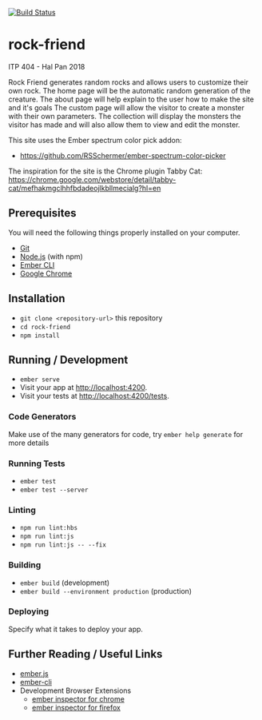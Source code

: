 [![Build Status](https://travis-ci.org/halpan2001/rock-friend.svg?branch=master)](https://travis-ci.org/halpan2001/rock-friend)

# rock-friend
ITP 404 - Hal Pan 2018

Rock Friend generates random rocks and allows users to customize their own rock.
The home page will be the automatic random generation of the creature.
The about page will help explain to the user how to make the site and it's goals
The custom page will allow the visitor to create a monster with their own parameters.
The collection will display the monsters the visitor has made and will also allow them to view and edit the monster.

This site uses the Ember spectrum color pick addon:
* https://github.com/RSSchermer/ember-spectrum-color-picker

The inspiration for the site is the Chrome plugin Tabby Cat: https://chrome.google.com/webstore/detail/tabby-cat/mefhakmgclhhfbdadeojlkbllmecialg?hl=en


## Prerequisites

You will need the following things properly installed on your computer.

* [Git](https://git-scm.com/)
* [Node.js](https://nodejs.org/) (with npm)
* [Ember CLI](https://ember-cli.com/)
* [Google Chrome](https://google.com/chrome/)

## Installation

* `git clone <repository-url>` this repository
* `cd rock-friend`
* `npm install`

## Running / Development

* `ember serve`
* Visit your app at [http://localhost:4200](http://localhost:4200).
* Visit your tests at [http://localhost:4200/tests](http://localhost:4200/tests).

### Code Generators

Make use of the many generators for code, try `ember help generate` for more details

### Running Tests

* `ember test`
* `ember test --server`

### Linting

* `npm run lint:hbs`
* `npm run lint:js`
* `npm run lint:js -- --fix`

### Building

* `ember build` (development)
* `ember build --environment production` (production)

### Deploying

Specify what it takes to deploy your app.

## Further Reading / Useful Links

* [ember.js](https://emberjs.com/)
* [ember-cli](https://ember-cli.com/)
* Development Browser Extensions
  * [ember inspector for chrome](https://chrome.google.com/webstore/detail/ember-inspector/bmdblncegkenkacieihfhpjfppoconhi)
  * [ember inspector for firefox](https://addons.mozilla.org/en-US/firefox/addon/ember-inspector/)
